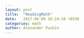 ```yaml
---
layout: post
title:  "ReadingMath"
date:   2017-06-09 16:24:38 +0530
categories: math
author: Alexander Puskin
---
```


